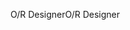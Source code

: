 <span data-ttu-id="c7fbd-101">O/R Designer</span><span class="sxs-lookup"><span data-stu-id="c7fbd-101">O/R Designer</span></span>
